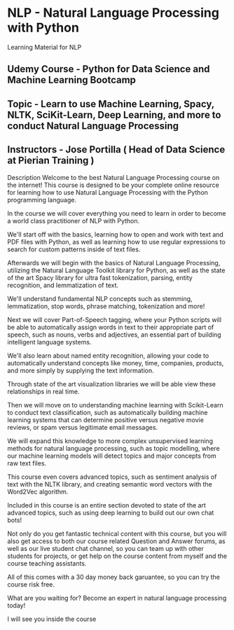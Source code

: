 # NLP - Natural Language Processing with Python
Learning Material for NLP
## Udemy Course - Python for Data Science and Machine Learning Bootcamp
## Topic - Learn to use Machine Learning, Spacy, NLTK, SciKit-Learn, Deep Learning, and more to conduct Natural Language Processing
## Instructors - Jose Portilla ( Head of Data Science at Pierian Training )
Description
Welcome to the best Natural Language Processing course on the internet! This course is designed to be your complete online resource for learning how to use Natural Language Processing with the Python programming language.

In the course we will cover everything you need to learn in order to become a world class practitioner of NLP with Python.

We'll start off with the basics, learning how to open and work with text and PDF files with Python, as well as learning how to use regular expressions to search for custom patterns inside of text files.

Afterwards we will begin with the basics of Natural Language Processing, utilizing the Natural Language Toolkit library for Python, as well as the state of the art Spacy library for ultra fast tokenization, parsing, entity recognition, and lemmatization of text.

We'll understand fundamental NLP concepts such as stemming, lemmatization, stop words, phrase matching, tokenization and more!

Next we will cover Part-of-Speech tagging, where your Python scripts will be able to automatically assign words in text to their appropriate part of speech, such as nouns, verbs and adjectives, an essential part of building intelligent language systems.

We'll also learn about named entity recognition, allowing your code to automatically understand concepts like money, time, companies, products, and more simply by supplying the text information.

Through state of the art visualization libraries we will be able view these relationships in real time.

Then we will move on to understanding machine learning with Scikit-Learn to conduct text classification, such as automatically building machine learning systems that can determine positive versus negative movie reviews, or spam versus legitimate email messages.

We will expand this knowledge to more complex unsupervised learning methods for natural language processing, such as topic modelling, where our machine learning models will detect topics and major concepts from raw text files.

This course even covers advanced topics, such as sentiment analysis of text with the NLTK library, and creating semantic word vectors with the Word2Vec algorithm.

Included in this course is an entire section devoted to state of the art advanced topics, such as using deep learning to build out our own chat bots!

Not only do you get fantastic technical content with this course, but you will also get access to both our course related Question and Answer forums, as well as our live student chat channel, so you can team up with other students for projects, or get help on the course content from myself and the course teaching assistants.

All of this comes with a 30 day money back garuantee, so you can try the course risk free.

What are you waiting for? Become an expert in natural language processing today!

I will see you inside the course

